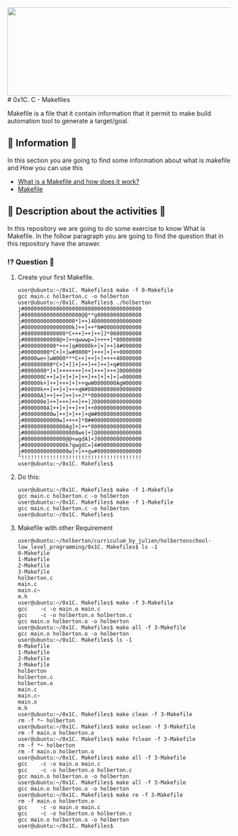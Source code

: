 
<img src="https://user-images.githubusercontent.com/66263776/98416555-43fa9b80-204d-11eb-800a-df8e19b62655.jpg" width="700" height= "200"> 
# 0x1C. C - Makefiles 

Makefile is a file that it contain information that it permit to  make build automation tool to generate a target/goal.
## :book: Information :book:
In this section you are going to find some information about what is makefile and How you can use this
* [What is a Makefile and how does it work?](https://opensource.com/article/18/8/what-how-makefile "makefile")
* [Makefile](https://www.tutorialspoint.com/makefile/index.htm "Makefile")



## :memo:  Description about the activities :memo:
In this repository we are going to do some exercise to know What is Makefile. In the follow paragraph you are going to find the question that in this repository have the answer.
### :interrobang: Question :thinking:
1) Create your first Makefile.
    ```
    user@ubuntu:~/0x1C. Makefiles$ make -f 0-Makefile 
    gcc main.c holberton.c -o holberton
    user@ubuntu:~/0x1C. Makefiles$ ./holberton 
    j#0000000000000000000000000000000000000
    j#000000000000000000@Q**g00000000000000
    j#0000000000000000*]++]4000000000000000
    j#000000000000000k]++]++*N#000000000000
    j#0000000000000*C+++]++]++]J*0000000000
    j#00000000000@+]++qwwwp=]++++]*00000000
    j#0000000000*+++]q#0000k+]+]++]4#000000
    j#00000000*C+]+]w#0000*]+++]+]++0000000
    j#0000we+]wW000***C++]++]+]++++40000000
    j#000000000*C+]+]]+]++]++]++]+q#0000000
    j#0000000*]+]+++++++]++]+++]+++J0000000
    j#000000C++]=]+]+]+]++]++]+]+]+]=000000
    j#00000k+]++]+++]+]++qwW0000000AgW00000
    j#00000k++]++]+]+++qW#00000000000000000
    j#00000A]++]++]++]++J**0000000000000000
    j#000000e]++]+++]++]++]J000000000000000
    j#0000000A]++]+]++]++]++000000000000000
    j#000000000w]++]+]++]+qW#00000000000000
    j#00000000000w]++++]*0##000000000000000
    j#0000000000000Ag]+]++*0000000000000000
    j#00000000000000000we]+]Q00000000000000
    j#0000000000000@@+wgdA]+J00000000000000
    j#0000000000000k?qwgdC=]4#0000000000000
    j#00000000000000w]+]++qw#00000000000000
    "!!!!!!!!!!!!!!!!!!!!!!!!!!!!!!!!!!!!!!
    user@ubuntu:~/0x1C. Makefiles$ 
    ```
2) Do this:
    ```
	user@ubuntu:~/0x1C. Makefiles$ make -f 1-Makefile
    gcc main.c holberton.c -o holberton
    user@ubuntu:~/0x1C. Makefiles$ make -f 1-Makefile
    gcc main.c holberton.c -o holberton
    user@ubuntu:~/0x1C. Makefiles$
	```
3) Makefile with other Requirement
    ```
	user@ubuntu:~/holberton/curriculum_by_julien/holbertonschool-low_level_programming/0x1C. Makefiles$ ls -1
    0-Makefile
    1-Makefile
    2-Makefile
    3-Makefile
    holberton.c
    main.c
    main.c~
    m.h
    user@ubuntu:~/0x1C. Makefiles$ make -f 3-Makefile
    gcc    -c -o main.o main.c
    gcc    -c -o holberton.o holberton.c
    gcc main.o holberton.o -o holberton
    user@ubuntu:~/0x1C. Makefiles$ make all -f 3-Makefile
    gcc main.o holberton.o -o holberton
    user@ubuntu:~/0x1C. Makefiles$ ls -1
    0-Makefile
    1-Makefile
    2-Makefile
    3-Makefile
    holberton
    holberton.c
    holberton.o
    main.c
    main.c~
    main.o
    m.h
    user@ubuntu:~/0x1C. Makefiles$ make clean -f 3-Makefile 
    rm -f *~ holberton
    user@ubuntu:~/0x1C. Makefiles$ make oclean -f 3-Makefile 
    rm -f main.o holberton.o
    user@ubuntu:~/0x1C. Makefiles$ make fclean -f 3-Makefile 
    rm -f *~ holberton
    rm -f main.o holberton.o
    user@ubuntu:~/0x1C. Makefiles$ make all -f 3-Makefile
    gcc    -c -o main.o main.c
    gcc    -c -o holberton.o holberton.c
    gcc main.o holberton.o -o holberton
    user@ubuntu:~/0x1C. Makefiles$ make all -f 3-Makefile
    gcc main.o holberton.o -o holberton
    user@ubuntu:~/0x1C. Makefiles$ make re -f 3-Makefile
    rm -f main.o holberton.o
    gcc    -c -o main.o main.c
    gcc    -c -o holberton.o holberton.c
    gcc main.o holberton.o -o holberton
    user@ubuntu:~/0x1C. Makefiles$ 
	```
